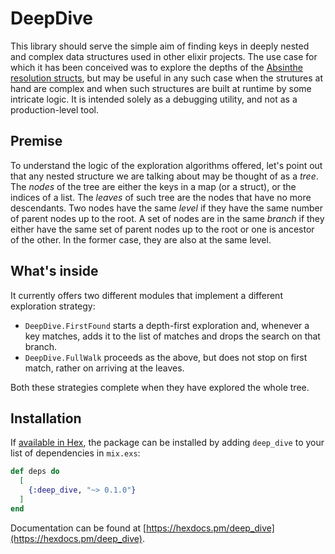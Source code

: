 # DeepDive

This library should serve the simple aim of finding keys in deeply nested and complex
data structures used in other elixir projects.
The use case for which it has been conceived was to explore the depths of the
[Absinthe][1] [resolution structs][2], but may be useful in any such case when the
strutures at hand are complex and when such structures are built at runtime by some
intricate logic.
It is intended solely as a debugging utility, and not as a production-level tool.

## Premise

To understand the logic of the exploration algorithms offered, let's point out that any
nested structure we are talking about may be thought of as a _tree_. The _nodes_ of the
tree are either the keys in a map (or a struct), or the indices of a list. The _leaves_
of such tree are the nodes that have no more descendants. Two nodes have the same
_level_ if they have the same number of parent nodes up to the root. A set of nodes are
in the same _branch_ if they either have the same set of parent nodes up to the root or
one is ancestor of the other. In the former case, they are also at the same level.

## What's inside

It currently offers two different modules that implement a different exploration
strategy:

 - `DeepDive.FirstFound` starts a depth-first exploration and, whenever a key matches,
   adds it to the list of matches and drops the search on that branch.
 - `DeepDive.FullWalk` proceeds as the above, but does not stop on first match, rather on
   arriving at the leaves.

Both these strategies complete when they have explored the whole tree.


[1]: https://hexdocs.pm/absinthe/overview.html
[2]: https://hexdocs.pm/absinthe/Absinthe.Resolution.html

## Installation

If [available in Hex](https://hex.pm/docs/publish), the package can be installed
by adding `deep_dive` to your list of dependencies in `mix.exs`:

```elixir
def deps do
  [
    {:deep_dive, "~> 0.1.0"}
  ]
end
```

Documentation can be found at [https://hexdocs.pm/deep_dive](https://hexdocs.pm/deep_dive).

